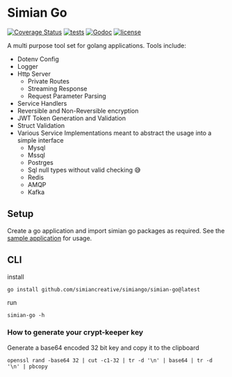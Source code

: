 # Simian Go

[![Coverage Status](https://coveralls.io/repos/github/simiancreative/simiango/badge.svg?branch=master)](https://coveralls.io/github/simiancreative/simiango?branch=master)
[![tests](https://github.com/simiancreative/simiango/workflows/CI/badge.svg)](https://github.com/simiancreative/simiango/actions)
[![Godoc](http://img.shields.io/badge/godoc-reference-blue.svg?style=flat)](https://godoc.org/github.com/simiancreative/simiango) 
[![license](http://img.shields.io/badge/license-MIT-red.svg?style=flat)](https://github.com/simiancreative/simiango/blob/master/LICENSE)


A multi purpose tool set for golang applications. Tools include:

- Dotenv Config
- Logger
- Http Server
  - Private Routes
  - Streaming Response
  - Request Parameter Parsing
- Service Handlers
- Reversible and Non-Reversible encryption
- JWT Token Generation and Validation
- Struct Validation
- Various Service Implementations meant to abstract the usage into a simple interface
  - Mysql
  - Mssql
  - Postrges
  - Sql null types without valid checking 😅
  - Redis
  - AMQP
  - Kafka

## Setup

Create a go application and import simian go packages as required. See the
[sample application](https://github.com/simiancreative/simiango/blob/master/examples/main.go)
for usage.

## CLI

install
```
go install github.com/simiancreative/simiango/simian-go@latest
```

run
```
simian-go -h
```

### How to generate your crypt-keeper key

Generate a base64 encoded 32 bit key and copy it to the clipboard

```
openssl rand -base64 32 | cut -c1-32 | tr -d '\n' | base64 | tr -d '\n' | pbcopy
```

